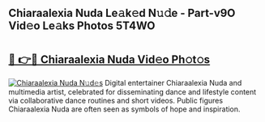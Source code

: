 ## Chiaraalexia Nuda Le𝚊k𝚎d N𝚞𝚍e - Part-v9O Vid𝚎o Le𝚊ks Photos 5T4WO

# <h2><a href="http://fbd04kt.evod.top/?m=Chiaraalexia+Nuda">🔗 👉🔴 Chiaraalexia Nuda Vid𝚎o Ph𝚘t𝚘s</a></h2>

[![Chiaraalexia Nuda N𝚞d𝚎s](https://i.imgur.com/8V9OHl7.gif)](http://fbd04kt.evod.top/?m=Chiaraalexia+Nuda)
Digital entertainer Chiaraalexia Nuda and multimedia artist, celebrated for disseminating dance and lifestyle content via collaborative dance routines and short videos. Public figures Chiaraalexia Nuda are often seen as symbols of hope and inspiration. 
